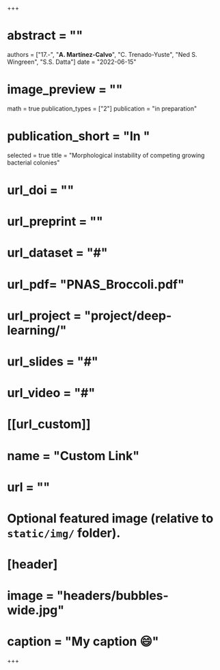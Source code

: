 +++

# abstract = ""
authors = ["17.-", "**A. Martínez-Calvo**", "C. Trenado-Yuste", "Ned S. Wingreen",  "S.S. Datta"]
date = "2022-06-15"
# image_preview = ""
math = true
publication_types = ["2"]
publication = "in preparation"
# publication_short = "In "
selected = true
title = "Morphological instability of competing growing bacterial colonies"
# url_doi = ""
# url_preprint = ""
# url_dataset = "#"
# url_pdf= "PNAS_Broccoli.pdf"
# url_project = "project/deep-learning/"
# url_slides = "#"
# url_video = "#"

# [[url_custom]]
 # name = "Custom Link"
 # url = ""

# Optional featured image (relative to `static/img/` folder).
# [header]
# image = "headers/bubbles-wide.jpg"
# caption = "My caption :smile:"

+++
